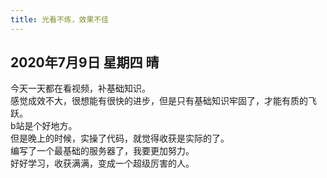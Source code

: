 ```yaml
---
title: 光看不练，效果不佳
---
```

## 2020年7月9日 星期四 晴
今天一天都在看视频，补基础知识。  
感觉成效不大，很想能有很快的进步，但是只有基础知识牢固了，才能有质的飞跃。  
b站是个好地方。  
但是晚上的时候，实操了代码，就觉得收获是实际的了。  
编写了一个最基础的服务器了，我要更加努力。  
好好学习，收获满满，变成一个超级厉害的人。  